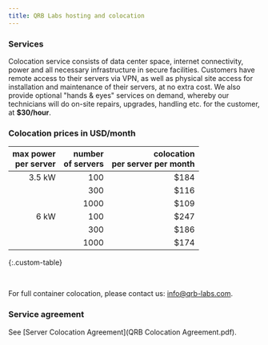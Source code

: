 ```yaml
---
title: QRB Labs hosting and colocation
---
```


### Services

Colocation service consists of data center space, internet
connectivity, power and all necessary infrastructure in secure
facilities. Customers have remote access to their servers via VPN, as well as physical site access for installation and maintenance of their servers, at no extra cost. We also provide optional "hands & eyes" services on demand, whereby our technicians will do on-site repairs, upgrades, handling etc. for the customer, at **$30/hour**.


### Colocation prices in USD/month

|  max power <br> per server  |  number <br> of servers  |  colocation <br> per server per month |
| -----------: | -----------------: | ----------: |
|  3.5 kW	     |  100               | $184        |
|              |  300               | $116        | 
|              |  1000               | $109	      | 
|  6 kW	       |  100		            | $247	      | 
|              |  300		            | $186        |
|              |  1000               | $174	      | 
{:.custom-table}

<br />

For full container colocation, please contact us: info@qrb-labs.com.

### Service agreement

See [Server Colocation Agreement](QRB Colocation Agreement.pdf).

